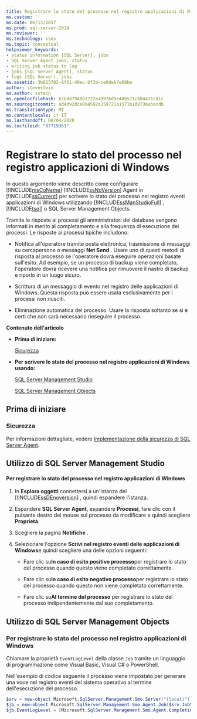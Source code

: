 ```yaml
---
title: Registrare lo stato del processo nel registro applicazioni di Windows | Microsoft Docs
ms.custom: ''
ms.date: 06/13/2017
ms.prod: sql-server-2014
ms.reviewer: ''
ms.technology: ssms
ms.topic: conceptual
helpviewer_keywords:
- status information [SQL Server], jobs
- SQL Server Agent jobs, status
- writing job status to log
- jobs [SQL Server Agent], status
- logs [SQL Server], jobs
ms.assetid: 3b813702-8f61-40ec-bf3b-ce9deb7e68be
author: stevestein
ms.author: sstein
ms.openlocfilehash: 67bdd7948d1722e49976d5e48b571c684431cd1c
ms.sourcegitcommit: ad4d92dce894592a259721a1571b1d8736abacdb
ms.translationtype: MT
ms.contentlocale: it-IT
ms.lasthandoff: 08/04/2020
ms.locfileid: "87719361"
---
```

# <a name="write-the-job-status-to-the-windows-application-log"></a>Registrare lo stato del processo nel registro applicazioni di Windows
  In questo argomento viene descritto come configurare [!INCLUDE[msCoName](../../includes/msconame-md.md)] [!INCLUDE[ssNoVersion](../../includes/ssnoversion-md.md)] Agent in [!INCLUDE[ssCurrent](../../includes/sscurrent-md.md)] per scrivere lo stato del processo nel registro eventi applicazioni di Windows utilizzando [!INCLUDE[ssManStudioFull](../../includes/ssmanstudiofull-md.md)] , [!INCLUDE[tsql](../../includes/tsql-md.md)] o SQL Server Management Objects.  
  
 Tramite le risposte ai processi gli amministratori del database vengono informati in merito al completamento e alla frequenza di esecuzione dei processi. Le risposte ai processi tipiche includono:  
  
-   Notifica all'operatore tramite posta elettronica, trasmissione di messaggi su cercapersone o messaggi **Net Send** . Usare uno di questi metodi di risposta al processo se l'operatore dovrà eseguire operazioni basate sull'esito. Ad esempio, se un processo di backup viene completato, l'operatore dovrà ricevere una notifica per rimuovere il nastro di backup e riporlo in un luogo sicuro.  
  
-   Scrittura di un messaggio di evento nel registro delle applicazioni di Windows. Questa risposta può essere usata esclusivamente per i processi non riusciti.  
  
-   Eliminazione automatica del processo. Usare la risposta soltanto se si è certi che non sarà necessario rieseguire il processo.  
  
 **Contenuto dell'articolo**  
  
-   **Prima di iniziare:**  
  
     [Sicurezza](#Security)  
  
-   **Per scrivere lo stato del processo nel registro applicazioni di Windows usando:**  
  
     [SQL Server Management Studio](#SSMS)  
  
     [SQL Server Management Objects](#SMO)  
  
##  <a name="before-you-begin"></a><a name="BeforeYouBegin"></a> Prima di iniziare  
  
###  <a name="security"></a><a name="Security"></a> Sicurezza  
 Per informazioni dettagliate, vedere [Implementazione della sicurezza di SQL Server Agent](implement-sql-server-agent-security.md).  
  
##  <a name="using-sql-server-management-studio"></a><a name="SSMS"></a> Utilizzo di SQL Server Management Studio  
  
#### <a name="to-write-job-status-to-the-windows-application-log"></a>Per registrare lo stato del processo nel registro applicazioni di Windows  
  
1.  In **Esplora oggetti** connettersi a un'istanza del [!INCLUDE[ssDEnoversion](../../includes/ssdenoversion-md.md)] , quindi espandere l'istanza.  
  
2.  Espandere **SQL Server Agent**, espandere **Processi**, fare clic con il pulsante destro del mouse sul processo da modificare e quindi scegliere **Proprietà**.  
  
3.  Scegliere la pagina **Notifiche** .  
  
4.  Selezionare l'opzione **Scrivi nel registro eventi delle applicazioni di Windows**e quindi scegliere una delle opzioni seguenti:  
  
    -   Fare clic su**In caso di esito positivo processo**per registrare lo stato del processo quando questo viene completato correttamente.  
  
    -   Fare clic su**In caso di esito negativo processo**per registrare lo stato del processo quando questo non viene completato correttamente.  
  
    -   Fare clic su**Al termine del processo** per registrare lo stato del processo indipendentemente dal suo completamento.  
  
##  <a name="using-sql-server-management-objects"></a><a name="SMO"></a>Utilizzo di SQL Server Management Objects  

### <a name="to-write-job-status-to-the-windows-application-log"></a>Per registrare lo stato del processo nel registro applicazioni di Windows
  
 Chiamare la proprietà `EventLogLevel` della classe `Job` tramite un linguaggio di programmazione come Visual Basic, Visual C# o PowerShell.  
  
 Nell'esempio di codice seguente il processo viene impostato per generare una voce nel registro eventi del sistema operativo al termine dell'esecuzione del processo.  
  
```powershell
$srv = new-object Microsoft.SqlServer.Management.Smo.Server("(local)")  
$jb = new-object Microsoft.SqlServer.Management.Smo.Agent.Job($srv.JobServer, "Test Job")  
$jb.EventLogLevel = [Microsoft.SqlServer.Management.Smo.Agent.CompletionAction]::Always  
```  
